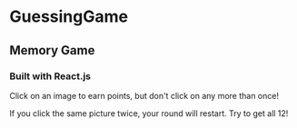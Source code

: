 # GuessingGame

## Memory Game

### Built with React.js

Click on an image to earn points, but don't click on any more than once!

If you click the same picture twice, your round will restart. Try to get all 12!